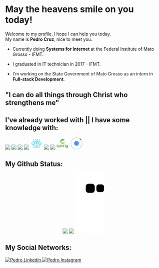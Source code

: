 # May the heavens smile on you today! 
Welcome to my profile. I hope I can help you today. <br>
My name is <b>Pedro Cruz</b>, nice to meet you.

- Currently doing **Systems for Internet** at the Federal Institute of Mato Grosso - IFMT.

- I graduated in IT technician in 2017 - IFMT.

- I'm working on the State Government of Mato Grosso as an intern in **Full-stack Development**.

## **"I can do all things through Christ who strengthens me"**
## I've already worked with || I have some knowledge with:
<code><img height="40" src="https://logodownload.org/wp-content/uploads/2016/10/html5-logo-8.png"></code>
<code><img height="40" src="https://terminalroot.com.br/assets/img/css/css.png"></code>
<code><img height="40" src="https://www.dialhost.com.br/blog/wp-content/uploads/2019/09/javascript_logo.png"></code>
<code><img height="40" src="https://cdn.iconscout.com/icon/free/png-512/typescript-1174965.png"></code>
<code><img height="40" src="https://raw.githubusercontent.com/github/explore/80688e429a7d4ef2fca1e82350fe8e3517d3494d/topics/react/react.png"></code>
<code><img height="40" src="https://miro.medium.com/max/400/1*tfZa4vsI6UusJYt_fzvGnQ.png"></code>
<code><img height="40" src="https://logospng.org/download/java/logo-java-1024.png"></code>
<code><img height="40" src="https://raw.githubusercontent.com/devicons/devicon/master/icons/spring/spring-original-wordmark.svg"></code>
<code><img height="40" src="https://raw.githubusercontent.com/devicons/devicon/master/icons/ionic/ionic-original.svg"></code>
## My Github Status:
<div align="center">
 <img height="175em" src="https://github-readme-stats.vercel.app/api?username=PedroHBCruz&show_icons=true&theme=tokyonight&include_all_commits=true&count_private=true"/>
 <img height="175em" src="https://github-readme-stats.vercel.app/api/top-langs/?username=PedroHBCruz&layout=compact&langs_count=16&theme=tokyonight"/>
 <img src="https://github.com/rafaballerini/rafaballerini/blob/output/github-contribution-grid-snake.svg"/>
</div>

## My Social Networks:
<div>
  <a href="https://www.linkedin.com/in/pedro-cruz-a679621a5/" target="_blank">
    <img alt="Pedro Linkedin" height="35px" src="https://cdn1.iconfinder.com/data/icons/logotypes/32/square-linkedin-128.png" >
  </a>
  <a href="https://www.instagram.com/lordpedrocruz/" target="_blank">
    <img alt="Pedro Instagram" height="35px" src="https://cdn2.iconfinder.com/data/icons/social-media-applications/64/social_media_applications_3-instagram-128.png" />
  </a>
</div>
